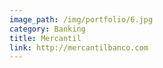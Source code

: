 ```yaml
---
image_path: /img/portfolio/6.jpg
category: Banking
title: Mercantil
link: http://mercantilbanco.com
---
```

